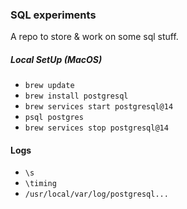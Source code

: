 ### SQL experiments

A repo to store & work on some sql stuff.

##### Local SetUp (MacOS)

- `brew update`
- `brew install postgresql`
- `brew services start postgresql@14`
- `psql postgres`
- `brew services stop postgresql@14`

#### Logs

- `\s`
- `\timing`
- `/usr/local/var/log/postgresql...`
